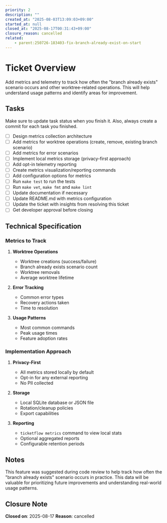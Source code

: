 ```yaml
---
priority: 2
description: ""
created_at: "2025-08-03T13:09:03+09:00"
started_at: null
closed_at: "2025-08-17T00:31:43+09:00"
closure_reason: cancelled
related:
    - parent:250726-183403-fix-branch-already-exist-on-start
---
```


# Ticket Overview

Add metrics and telemetry to track how often the "branch already exists" scenario occurs and other worktree-related operations. This will help understand usage patterns and identify areas for improvement.

## Tasks
Make sure to update task status when you finish it. Also, always create a commit for each task you finished.

- [ ] Design metrics collection architecture
- [ ] Add metrics for worktree operations (create, remove, existing branch scenario)
- [ ] Add metrics for error scenarios
- [ ] Implement local metrics storage (privacy-first approach)
- [ ] Add opt-in telemetry reporting
- [ ] Create metrics visualization/reporting commands
- [ ] Add configuration options for metrics
- [ ] Run `make test` to run the tests
- [ ] Run `make vet`, `make fmt` and `make lint`
- [ ] Update documentation if necessary
- [ ] Update README.md with metrics configuration
- [ ] Update the ticket with insights from resolving this ticket
- [ ] Get developer approval before closing

## Technical Specification

### Metrics to Track
1. **Worktree Operations**
   - Worktree creations (success/failure)
   - Branch already exists scenario count
   - Worktree removals
   - Average worktree lifetime

2. **Error Tracking**
   - Common error types
   - Recovery actions taken
   - Time to resolution

3. **Usage Patterns**
   - Most common commands
   - Peak usage times
   - Feature adoption rates

### Implementation Approach
1. **Privacy-First**
   - All metrics stored locally by default
   - Opt-in for any external reporting
   - No PII collected

2. **Storage**
   - Local SQLite database or JSON file
   - Rotation/cleanup policies
   - Export capabilities

3. **Reporting**
   - `ticketflow metrics` command to view local stats
   - Optional aggregated reports
   - Configurable retention periods

## Notes

This feature was suggested during code review to help track how often the "branch already exists" scenario occurs in practice. This data will be valuable for prioritizing future improvements and understanding real-world usage patterns.

## Closure Note
**Closed on**: 2025-08-17
**Reason**: cancelled
